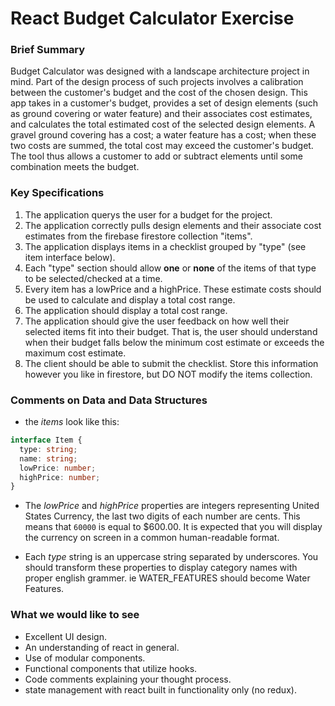 # React Budget Calculator Exercise


### Brief Summary
Budget Calculator was designed with a landscape architecture project in mind.  Part of the design process of such projects involves a calibration between the customer's budget and the cost of the chosen design.  This app takes in a customer's budget, provides a set of design elements (such as ground covering or water feature) and their associates cost estimates, and calculates the total estimated cost of the selected design elements.  A gravel ground covering has a cost; a water feature has a cost; when these two costs are summed, the total cost may exceed the customer's budget.  The tool thus allows a customer to add or subtract elements until some combination meets the budget.

### Key Specifications
1. The application querys the user for a budget for the project.
2. The application correctly pulls design elements and their associate cost estimates from the firebase firestore collection "items".
3. The application displays items in a checklist grouped by "type" (see item interface below).
4. Each "type" section should allow __one__ or __none__ of the items of that type to be selected/checked at a time.
5. Every item has a lowPrice and a highPrice. These estimate costs should be used to calculate and display a total cost range.
6. The application should display a total cost range.
7. The application should give the user feedback on how well their selected items fit into their budget.  That is, the user should understand when their budget falls below the minimum cost estimate or exceeds the maximum cost estimate.
8.  The client should be able to submit the checklist. Store this information however you like in firestore, but DO NOT modify the items collection.

### Comments on Data and Data Structures

- the _items_ look like this:

```typescript
interface Item {
  type: string;
  name: string;
  lowPrice: number;
  highPrice: number;
}
```

- The _lowPrice_ and _highPrice_ properties are integers representing United States Currency, the last two digits of each number are cents. This means that `60000` is equal to \$600.00. It is expected that you will display the currency on screen in a common human-readable format.

- Each _type_ string is an uppercase string separated by underscores. You should transform these properties to display category names with proper english grammer. ie WATER_FEATURES should become Water Features.

### What we would like to see

- Excellent UI design.
- An understanding of react in general.
- Use of modular components.
- Functional components that utilize hooks.
- Code comments explaining your thought process.
- state management with react built in functionality only (no redux).
